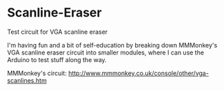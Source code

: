 # Scanline-Eraser
Test circuit for VGA scanline eraser

I'm having fun and a bit of self-education by breaking down MMMonkey's VGA scanline eraser circuit into smaller modules, where I can use the Arduino to test stuff along the way.

MMMonkey's circuit: http://www.mmmonkey.co.uk/console/other/vga-scanlines.htm
